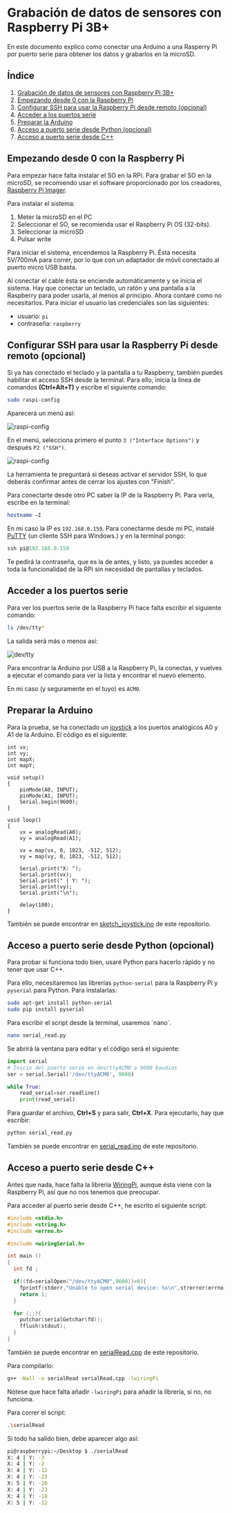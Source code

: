 # Grabación de datos de sensores con Raspberry Pi 3B+

En este documento explico como conectar una Arduino a una Rasperry Pi por puerto serie para obtener los datos y grabarlos en la microSD.

## Índice

1. [Grabación de datos de sensores con Raspberry Pi 3B+](#grabación-de-datos-de-sensores-con-raspberry-pi-3b)
2. [Empezando desde 0 con la Raspberry Pi](#empezando-desde-0-con-la-raspberry-pi)
3. [Configurar SSH para usar la Raspberry Pi desde remoto (opcional)](#configurar-ssh-para-usar-la-raspberry-pi-desde-remoto-opcional)
4. [Acceder a los puertos serie](#acceder-a-los-puertos-serie)
5. [Preparar la Arduino](#preparar-la-arduino)
6. [Acceso a puerto serie desde Python (opcional)](#acceso-a-puerto-serie-desde-python-opcional)
7. [Acceso a puerto serie desde C++](#acceso-a-puerto-serie-desde-c)



## Empezando desde 0 con la Raspberry Pi

Para empezar hace falta instalar el SO en la RPi. Para grabar el SO en la microSD, se recomiendo usar el software proporcionado por los creadores, [Raspberry Pi Imager](https://www.raspberrypi.org/software/).

Para instalar el sistema:

1. Meter la microSD en el PC
2. Seleccionar el SO, se recomienda usar el Raspberry Pi OS (32-bits).
3. Seleccionar la microSD
4. Pulsar write

Para iniciar el sistema, encendemos la Raspberry Pi. Ésta necesita 5V/700mA para correr, por lo que con un adaptador de móvil conectado al puerto micro USB basta.

Al conectar el cable ésta se enciende automáticamente y se inicia el sistema. Hay que conectar un teclado, un ratón y una pantalla a la Raspberry para poder usarla, al menos al principio. Ahora contaré como no necesitarlos. Para iniciar el usuario las credenciales son las siguientes:

- usuario: `pi`
- contraseña: `raspberry`

## Configurar SSH para usar la Raspberry Pi desde remoto (opcional)

Si ya has conectado el teclado y la pantalla a tu Raspberry, también puedes habilitar el acceso SSH desde la terminal. Para ello, inicia la línea de comandos **(Ctrl+Alt+T)** y escribe el siguiente comando:

```bash
sudo raspi-config
```

Aparecerá un menú así:

![raspi-config](./assets/1.png)

En el menú, selecciona primero el punto `3 ("Interface Options")` y después `P2 ("SSH")`.

![raspi-config](./assets/2.png)

La herramienta te preguntará si deseas activar el servidor SSH, lo que deberás confirmar antes de cerrar los ajustes con "Finish".

Para conectarte desde otro PC saber la IP de la Raspberry Pi. Para verla, escribe en la terminal:

```bash
hostname –I
```

En mi caso la IP es `192.168.0.159`. Para conectarme desde mi PC, instalé [PuTTY](https://www.putty.org/) (un cliente SSH para Windows.) y en la terminal pongo:

```powershell
ssh pi@192.168.0.159
```

Te pedirá la contraseña, que es la de antes, y listo, ya puedes acceder a toda la funcionalidad de la RPi sin necesidad de pantallas y teclados.

## Acceder a los puertos serie

Para ver los puertos serie de la Raspberry Pi hace falta escribir el siguiente comando:

```bash
ls /dev/tty*
```

La salida será más o menos así:

![dev/tty](./assets/3.png)

Para encontrar la Arduino por USB a la Raspberry Pi, la conectas, y vuelves a ejecutar el comando para ver la lista y encontrar el nuevo elemento.

En mi caso (y seguramente en el tuyo) es `ACM0`.

## Preparar la Arduino

Para la prueba, se ha conectado un [joystick](https://aprendiendoarduino.wordpress.com/2018/10/16/joystick-arduino/) a los puertos analógicos A0 y A1 de la Arduino. El código es el siguiente:

```arduino
int vx;
int vy;
int mapX;
int mapY;

void setup()
{
    pinMode(A0, INPUT);
    pinMode(A1, INPUT);
    Serial.begin(9600);
}

void loop()
{
    vx = analogRead(A0);
    vy = analogRead(A1);

    vx = map(vx, 0, 1023, -512, 512);
    vy = map(vy, 0, 1023, -512, 512);

    Serial.print("X: ");
    Serial.print(vx);
    Serial.print(" | Y: ");
    Serial.print(vy);
    Serial.print("\n");

    delay(100);
}
```

También se puede encontrar en [sketch_joystick.ino](./sketch_joystick.ino) de este repositorio.

## Acceso a puerto serie desde Python (opcional)

Para probar si funciona todo bien, usaré Python para hacerlo rápido y no tener que usar C++.

Para ello, necesitaremos las librerías `python-serial` para la Raspberry Pi y `pyserial` para Python. Para instalarlas:

```bash
sudo apt-get install python-serial
sudo pip install pyserial
```

Para escribir el script desde la terminal, usaremos ´nano´.

```bash
nano serial_read.py
```

Se abrirá la ventana para editar y el código será el siguiente:

```python
import serial
# Inicio del puerto serie en dev/ttyACM0 a 9600 baudios
ser = serial.Serial('/dev/ttyACM0', 9600)

while True:
    read_serial=ser.readline()
    print(read_serial)
```

Para guardar el archivo, **Ctrl+S** y para salir,   **Ctrl+X**. Para ejecutarlo, hay que escribir:

```bash
python serial_read.py
```

También se puede encontrar en [serial_read.ino](./serial_read.py) de este repositorio.

## Acceso a puerto serie desde C++

Antes que nada, hace falta la librería [WiringPi](http://wiringpi.com/download-and-install/), aunque ésta viene con la Raspberry Pi, así que no nos tenemos que preocupar.

Para acceder al puerto serie desde C++, he escrito el siguiente script:

```cpp
#include <stdio.h>
#include <string.h>
#include <errno.h>

#include <wiringSerial.h>

int main ()
{
  int fd ;

  if((fd=serialOpen("/dev/ttyACM0",9600))<0){
    fprintf(stderr,"Unable to open serial device: %s\n",strerror(errno));
    return 1;
  }

  for (;;){
    putchar(serialGetchar(fd));
    fflush(stdout);
  }
}
```

También se puede encontrar en [serialRead.cpp](./serialRead.cpp) de este repositorio.

Para compilarlo:

```bash
g++ -Wall -o serialRead serialRead.cpp -lwiringPi  
```

Nótese que hace falta añadir `-lwiringPi` para añadir la librería, si no, no funciona.

Para correr el script:

```bash
.\serialRead
```

Si todo ha salido bien, debe aparecer algo así:

```bash
pi@raspberrypi:~/Desktop $ ./serialRead
X: 4 | Y: -3
X: 4 | Y: -2
X: 4 | Y: -12
X: 4 | Y: -23
X: 5 | Y: -26
X: 4 | Y: -23
X: 4 | Y: -18
X: 5 | Y: -12
```
